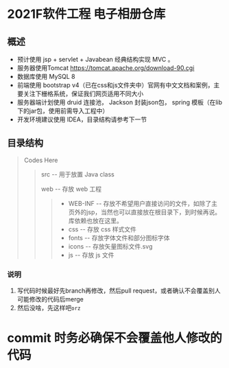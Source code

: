 # 2021F软件工程 电子相册仓库
## 概述
* 预计使用 jsp + servlet + Javabean 经典结构实现 MVC 。
* 服务器使用Tomcat https://tomcat.apache.org/download-90.cgi
* 数据库使用 MySQL 8
* 前端使用 bootstrap v4（已在css和js文件夹中）官网有中文文档和案例，主要关注下栅格系统，保证我们网页适用不同大小
* 服务器端计划使用 druid 连接池， Jackson 封装json包， spring 模板（在lib下的jar包，使用前需导入工程中）
* 开发环境建议使用 IDEA，目录结构请参考下一节

## 目录结构
> Codes Here
>> src -- 用于放置 Java class  
>>> 
>> web -- 存放 web 工程
>>> * WEB-INF -- 存放不希望用户直接访问的文件，如除了主页外的jsp，当然也可以直接放在根目录下，到时候再说。库依赖也放在这里。
>>> * css -- 存放 css 样式文件
>>> * fonts -- 存放字体文件和部分图标字体
>>> * icons -- 存放矢量图标文件.svg
>>> * js -- 存放 js 文件

### 说明
1. 写代码时候最好先branch再修改，然后pull request，或者确认不会覆盖别人可能修改的代码后merge
2. 然后没啥，先这样吧`orz`

# commit 时务必确保不会覆盖他人修改的代码
